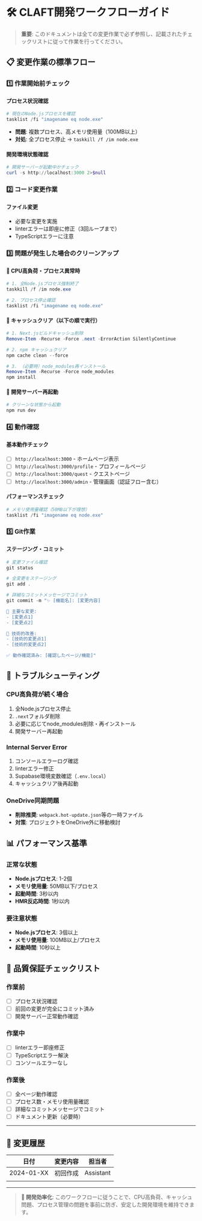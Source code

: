 # 🛠️ CLAFT開発ワークフローガイド

> **重要**: このドキュメントは全ての変更作業で必ず参照し、記載されたチェックリストに従って作業を行ってください。

## 📋 変更作業の標準フロー

### 1️⃣ **作業開始前チェック**

#### プロセス状況確認
```powershell
# 現在のNode.jsプロセスを確認
tasklist /fi "imagename eq node.exe"
```
- **問題**: 複数プロセス、高メモリ使用量（100MB以上）
- **対処**: 全プロセス停止 → `taskkill /f /im node.exe`

#### 開発環境状態確認
```powershell
# 開発サーバーが起動中かチェック
curl -s http://localhost:3000 2>$null
```

### 2️⃣ **コード変更作業**

#### ファイル変更
- 必要な変更を実施
- linterエラーは即座に修正（3回ループまで）
- TypeScriptエラーに注意

### 3️⃣ **問題が発生した場合のクリーンアップ**

#### 🚨 CPU高負荷・プロセス異常時
```powershell
# 1. 全Node.jsプロセス強制終了
taskkill /f /im node.exe

# 2. プロセス停止確認
tasklist /fi "imagename eq node.exe"
```

#### 🧹 キャッシュクリア（以下の順で実行）
```powershell
# 1. Next.jsビルドキャッシュ削除
Remove-Item -Recurse -Force .next -ErrorAction SilentlyContinue

# 2. npm キャッシュクリア
npm cache clean --force

# 3. （必要時）node_modules再インストール
Remove-Item -Recurse -Force node_modules
npm install
```

#### 🔄 開発サーバー再起動
```powershell
# クリーンな状態から起動
npm run dev
```

### 4️⃣ **動作確認**

#### 基本動作チェック
- [ ] `http://localhost:3000` - ホームページ表示
- [ ] `http://localhost:3000/profile` - プロフィールページ
- [ ] `http://localhost:3000/quest` - クエストページ  
- [ ] `http://localhost:3000/admin` - 管理画面（認証フロー含む）

#### パフォーマンスチェック
```powershell
# メモリ使用量確認（50MB以下が理想）
tasklist /fi "imagename eq node.exe"
```

### 5️⃣ **Git作業**

#### ステージング・コミット
```powershell
# 変更ファイル確認
git status

# 全変更をステージング
git add .

# 詳細なコミットメッセージでコミット
git commit -m "✨ [機能名]: [変更内容]

🎯 主要な変更:
- [変更点1]
- [変更点2]

🔧 技術的改善:
- [技術的変更点1]
- [技術的変更点2]

✅ 動作確認済み: [確認したページ/機能]"
```

## 🚨 **トラブルシューティング**

### CPU高負荷が続く場合
1. 全Node.jsプロセス停止
2. `.next`フォルダ削除
3. 必要に応じてnode_modules削除・再インストール
4. 開発サーバー再起動

### Internal Server Error
1. コンソールエラーログ確認
2. linterエラー修正
3. Supabase環境変数確認（`.env.local`）
4. キャッシュクリア後再起動

### OneDrive同期問題
- **削除推奨**: `webpack.hot-update.json`等の一時ファイル
- **対策**: プロジェクトをOneDrive外に移動検討

## 📊 **パフォーマンス基準**

### 正常な状態
- **Node.jsプロセス**: 1-2個
- **メモリ使用量**: 50MB以下/プロセス
- **起動時間**: 3秒以内
- **HMR反応時間**: 1秒以内

### 要注意状態
- **Node.jsプロセス**: 3個以上
- **メモリ使用量**: 100MB以上/プロセス
- **起動時間**: 10秒以上

## 🎯 **品質保証チェックリスト**

### 作業前
- [ ] プロセス状況確認
- [ ] 前回の変更が完全にコミット済み
- [ ] 開発サーバー正常動作確認

### 作業中
- [ ] linterエラー即座修正
- [ ] TypeScriptエラー解決
- [ ] コンソールエラーなし

### 作業後
- [ ] 全ページ動作確認
- [ ] プロセス数・メモリ使用量確認
- [ ] 詳細なコミットメッセージでコミット
- [ ] ドキュメント更新（必要時）

---

## 📝 **変更履歴**

| 日付 | 変更内容 | 担当者 |
|------|----------|--------|
| 2024-01-XX | 初回作成 | Assistant |
| | | |

---

> **🔧 開発効率化**: このワークフローに従うことで、CPU高負荷、キャッシュ問題、プロセス管理の問題を事前に防ぎ、安定した開発環境を維持できます。 